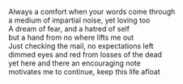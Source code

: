 Always a comfort when your words come through   
a medium of impartial noise, yet loving too   
A dream of fear, and a hatred of self   
but a hand from no where lifts me out   
Just checking the mail, no expectations left   
dimmed eyes and red from losses of the dead   
yet here and there an encouraging note   
motivates me to continue, keep this life afloat   
